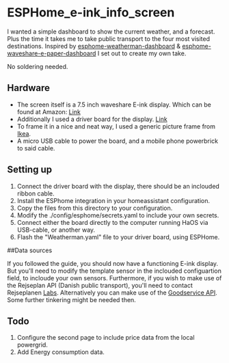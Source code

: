 # ESPHome_e-ink_info_screen

I wanted a simple dashboard to show the current weather, and a forecast. Plus the time it takes me to take public transport to the four most visited destinations. Inspired by [esphome-weatherman-dashboard](https://github.com/Madelena/esphome-weatherman-dashboard) & [esphome-waveshare-e-paper-dashboard](https://github.com/DeastinY/esphome-waveshare-e-paper-dashboard) I set out to create my own take.  

No soldering needed. 

## Hardware

- The screen itself is a 7.5 inch waveshare E-ink display. Which can be found at Amazon: [Link](https://www.amazon.de/-/en/gp/product/B075R4QY3L/ref=ppx_yo_dt_b_asin_title_o00_s00?ie=UTF8&psc=1) 
- Additionally I used a driver board for the display. [Link]( https://www.amazon.de/-/en/gp/product/B07RM1BBVF/ref=ppx_yo_dt_b_asin_title_o00_s00?ie=UTF8&psc=1 )
- To frame it in a nice and neat way, I used a generic picture frame from [Ikea](https://www.ikea.com/dk/da/p/ribba-ramme-sort-50378448/).
- A micro USB cable to power the board, and a mobile phone powerbrick to said cable. 

## Setting up
1. Connect the driver board with the display, there should be  an inclouded ribbon cable.
2. Install the ESPhome integration in your homeassistant configuration. 
3. Copy the files from this directory to your configuration. 
4. Modify the ./config/esphome/secrets.yaml to include your own secrets.
5. Connect either the board directly to the computer running HaOS via USB-cable, or another way. 
6. Flash the "Weatherman.yaml" file to your driver board, using ESPHome. 


##Data sources

If you followed the guide, you should now have a functioning E-ink display. But you'll need to modify the template sensor in the inclouded configuartion field, to incloude your own sensors. Furthermore, if you wish to make use of the Rejseplan API (Danish public transport), you'll need to contact Rejseplanen [Labs](https://help.rejseplanen.dk/hc/da/requests/new). Alternatively you can make use of the [Goodservice API](https://www.goodservice.io/api/stops/<stop_id>). Some further tinkering might be needed then. 

## Todo
1. Configure the second page to include price data from the local powergrid. 
2. Add Energy consumption data. 

